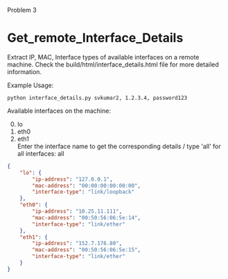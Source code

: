 Problem 3

# Get_remote_Interface_Details
Extract IP, MAC, Interface types of available interfaces on a remote machine.
Check the build/html/interface_details.html file for more detailed information.  

Example Usage:  

`python interface_details.py svkumar2, 1.2.3.4, password123`  

Available interfaces on the machine:  

0) lo  
1) eth0  
2) eth1  
Enter the interface name to get the corresponding details / type 'all' for all interfaces: all  
```json output
{
    "lo": {
        "ip-address": "127.0.0.1",
        "mac-address": "00:00:00:00:00:00",
        "interface-type": "link/loopback"
    },
    "eth0": {
        "ip-address": "10.25.11.111",
        "mac-address": "00:50:56:06:5e:14",
        "interface-type": "link/ether"
    },
    "eth1": {
        "ip-address": "152.7.176.80",
        "mac-address": "00:50:56:06:5e:15",
        "interface-type": "link/ether"
    }
}  
```
